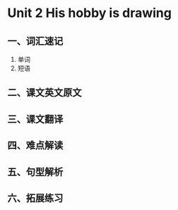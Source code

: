 # Unit 2 His hobby is drawing
## 一、词汇速记
1. 单词
2. 短语

## 二、课文英文原文

## 三、课文翻译

## 四、难点解读

## 五、句型解析

## 六、拓展练习